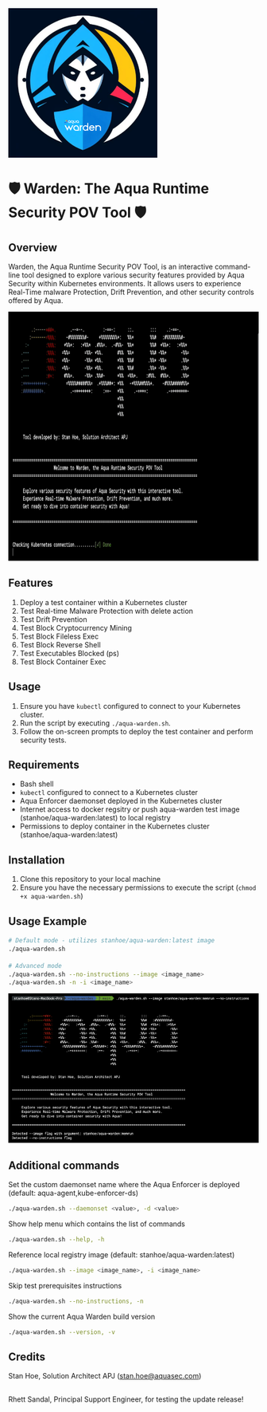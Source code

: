 <img src="/misc/aqua_warden_1x1.png" width="300" height="300">


# 🛡️ Warden: The Aqua Runtime Security POV Tool 🛡️

## Overview
Warden, the Aqua Runtime Security POV Tool, is an interactive command-line tool designed to explore various security features provided by Aqua Security within Kubernetes environments. It allows users to experience Real-Time malware Protection, Drift Prevention, and other security controls offered by Aqua.

<img src="/misc/aqua-warden-demo.gif" height="500">

## Features
1. Deploy a test container within a Kubernetes cluster
2. Test Real-time Malware Protection with delete action
3. Test Drift Prevention 
4. Test Block Cryptocurrency Mining
5. Test Block Fileless Exec 
6. Test Block Reverse Shell
7. Test Executables Blocked (ps)
8. Test Block Container Exec

## Usage
1. Ensure you have `kubectl` configured to connect to your Kubernetes cluster.
2. Run the script by executing `./aqua-warden.sh`.
3. Follow the on-screen prompts to deploy the test container and perform security tests.

## Requirements
- Bash shell
- `kubectl` configured to connect to a Kubernetes cluster
- Aqua Enforcer daemonset deployed in the Kubernetes cluster
- Internet access to docker regsitry or push aqua-warden test image (stanhoe/aqua-warden:latest) to local registry
- Permissions to deploy container in the Kubernetes cluster (stanhoe/aqua-warden:latest)

## Installation
1. Clone this repository to your local machine
2. Ensure you have the necessary permissions to execute the script (`chmod +x aqua-warden.sh`)

## Usage Example
```bash
# Default mode - utilizes stanhoe/aqua-warden:latest image
./aqua-warden.sh

# Advanced mode
./aqua-warden.sh --no-instructions --image <image_name>
./aqua-warden.sh -n -i <image_name>
```

<img src="/misc/aqua-warden-advanced-commands.png" height="300">

## Additional commands
Set the custom daemonset name where the Aqua Enforcer is deployed (default: aqua-agent,kube-enforcer-ds)
```bash
./aqua-warden.sh --daemonset <value>, -d <value>
```
Show help menu which contains the list of commands 
```bash
./aqua-warden.sh --help, -h
```
Reference local registry image (default: stanhoe/aqua-warden:latest)
```bash
./aqua-warden.sh --image <image_name>, -i <image_name>
```
Skip test prerequisites instructions
```bash
./aqua-warden.sh --no-instructions, -n
```
Show the current Aqua Warden build version
```bash
./aqua-warden.sh --version, -v
```

## Credits
Stan Hoe, Solution Architect APJ (stan.hoe@aquasec.com)
##
Rhett Sandal, Principal Support Engineer, for testing the update release! 